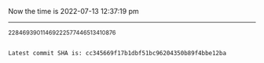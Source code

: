 Now the time is 2022-07-13 12:37:19 pm

---

<small>22846939011469222577446513410876</small>

```txt

Latest commit SHA is: cc345669f17b1dbf51bc96204350b89f4bbe12ba
```
